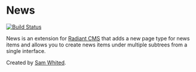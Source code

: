 # News

[![Build Status](https://secure.travis-ci.org/SamWhited/radiant-news-extension.png)](http://travis-ci.org/SamWhited/radiant-news-extension)

News is an extension for [Radiant CMS](http://radiantcms.org) that
adds a new page type for news items and allows you to create news
items under multiple subtrees from a single interface.

Created by [Sam Whited](https://samwhited.com).
